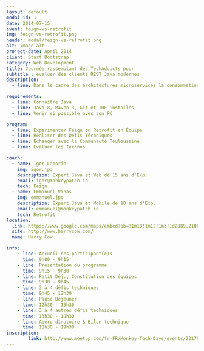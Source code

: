 ```yaml
---
layout: default
modal-id: 1
date: 2014-07-15
event: feign-vs-retrofit
img: feign-vs-retrofit.png
header: modal/feign-vs-retrofit.png
alt: image-alt
project-date: April 2014
client: Start Bootstrap
category: Web Development
title: Journée rassemblant des TechAddicts pour
subtitle : évaluer des clients REST Java modernes
description:
  - line: Dans le cadre des architectures microservices la consommation de services REST devient primordial, Feign de Netflix et Retrofit de Square sont deux solutions intéressantes. Coachés par 2 Experts, ce TechDay est destiné à la découverte et l'approfondissement de ces Bibliothèques.

requirements:
  - line: Connaître Java
  - line: Java 8, Maven 3, Git et IDE installés
  - line: Venir si possible avec son PC

program:
  - line: Experimenter Feign ou Retrofit en Équipe
  - line: Réaliser des Défis Téchniques
  - line: Échanger avec la Communauté Toulousaine
  - line: Evaluer les Technos

coach:
  - name: Igor Laborie
    img: igor.jpg
    description: Expert Java et Web de 15 ans d'Exp.
    email: igor@monkeypatch.io
    tech: Feign
  - name: Emmanuel Vinas
    img: emmanuel.jpg
    description: Expert Java et Mobile de 10 ans d'Exp.
    email: emmanuel@monkeypatch.io
    tech: Retrofit
location:
  link: https://www.google.com/maps/embed?pb=!1m18!1m12!1m3!1d2889.2108114431708!2d1.4394906157111187!3d43.60215206374777!2m3!1f0!2f0!3f0!3m2!1i1024!2i768!4f13.1!3m3!1m2!1s0x12aebb6258220a07%3A0xf1d45637938f3453!2sHarryCow!5e0!3m2!1sfr!2sfr!4v1466094946954
  site: http://www.harrycow.com/
  name: Harry Cow

info:
    - line: Accueil des participant(e)s
      time: 9h00 - 9h15
    - line: Présentation du programme
      time: 9h15 - 9h30
    - line: Petit Déj., Constitution des équipes
      time: 9h30 - 9h45
    - line: 3 à 4 défis techniques
      time: 9h45 - 12h30
    - line: Pause Déjeuner
      time: 12h30 - 13h30
    - line: 3 à 4 autres défis techniques
      time: 13h30 - 18h30
    - line: Apéro dînatoire & Bilan technique
      time: 18h30 - 19h30
inscription:
        link: http://www.meetup.com/fr-FR/Monkey-Tech-Days/events/231796229/
---
```

